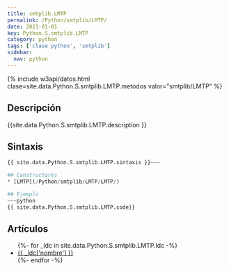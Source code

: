```yaml
---
title: smtplib.LMTP
permalink: /Python/smtplib/LMTP/
date: 2021-01-01
key: Python.S.smtplib.LMTP
category: python
tags: ['clase python', 'smtplib']
sidebar: 
  nav: python
---
```


{% include w3api/datos.html clase=site.data.Python.S.smtplib.LMTP.metodos valor="smtplib/LMTP" %}

## Descripción
{{site.data.Python.S.smtplib.LMTP.description }}

## Sintaxis
~~~python
{{ site.data.Python.S.smtplib.LMTP.sintaxis }}~~~

## Constructores
* [LMTP](/Python/smtplib/LMTP/LMTP/)

## Ejemplo
~~~python
{{ site.data.Python.S.smtplib.LMTP.code}}
~~~

## Artículos
<ul>
{%- for _ldc in site.data.Python.S.smtplib.LMTP.ldc -%}
   <li>
       <a href="{{_ldc['url'] }}">{{ _ldc['nombre'] }}</a>
   </li>
{%- endfor -%}
</ul>
